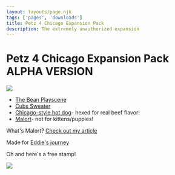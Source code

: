 ```yaml
---
layout: layouts/page.njk
tags: ['pages', 'downloads']
title: Petz 4 Chicago Expansion Pack
description: The extremely unauthorized expansion
---
```

# Petz 4 Chicago Expansion Pack ALPHA VERSION

![](https://cdn.glitch.com/e8c48446-7221-44a1-aabd-d809cd1d1e34%2FCleanShot%202021-07-19%20at%2021.17.39%402x.jpg?v=1626748268947)

- [The Bean Playscene](https://cdn.glitch.com/e8c48446-7221-44a1-aabd-d809cd1d1e34%2FThe%20Bean.env?v=1626748333352)
- [Cubs Sweater](https://cdn.glitch.com/e8c48446-7221-44a1-aabd-d809cd1d1e34%2Funique%20petz%20cubs%20sweater.clo?v=1626761211492)
- [Chicago-style hot dog](https://cdn.glitch.com/e8c48446-7221-44a1-aabd-d809cd1d1e34%2Fhotdog.toy?v=1626748375795)- hexed for real beef flavor!
- [Malort](https://cdn.glitch.com/e8c48446-7221-44a1-aabd-d809cd1d1e34%2Fmalort.toy?v=1626748402461)- not for kittens/puppies!

What's Malort? [Check out my article](https://www.npr.org/sections/thesalt/2013/04/15/177362556/how-swedish-malort-became-chicagos-mascot-bitter-drink)


Made for [Eddie's journey](https://whiskerwick.boards.net/thread/9570/eddies-travel-diary-sign-june?page=3&scrollTo=163007)

Oh and here's a free stamp!

<img src="https://cdn.glitch.com/e8c48446-7221-44a1-aabd-d809cd1d1e34%2FStamp%207.gif?v=1626816328939" class="pixel">
